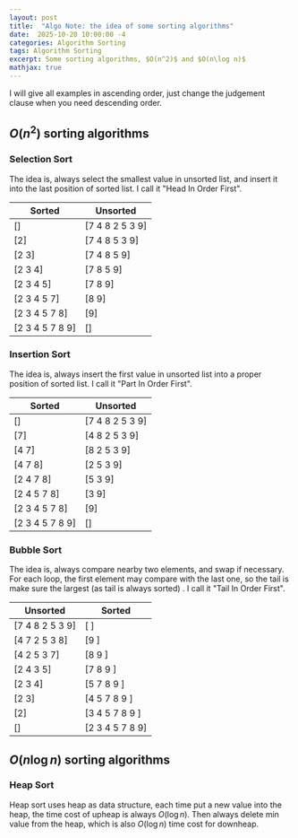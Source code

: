 ```yaml
---
layout: post
title:  "Algo Note: the idea of some sorting algorithms"
date:  2025-10-20 10:00:00 -4
categories: Algorithm Sorting
tags: Algorithm Sorting
excerpt: Some sorting algorithms, $O(n^2)$ and $O(n\log n)$
mathjax: true
---
```


I will give all examples in ascending order, just change the judgement clause when you need descending order.

## $O(n^2)$ sorting algorithms

### Selection Sort

The idea is, always select the smallest value in unsorted list, and insert it into the last position of sorted list. I call it "Head In Order First".

| Sorted           | Unsorted        |
|------------------|-----------------|
| []               | [7 4 8 2 5 3 9] |
| [2]              | [7 4 8 5 3 9]   |
| [2 3]            | [7 4 8 5 9]     |
| [2 3 4]          | [7 8 5 9]       |
| [2 3 4 5]        | [7 8 9]         |
| [2 3 4 5 7]      | [8 9]           |
| [2 3 4 5 7 8]    | [9]             |
| [2 3 4 5 7 8 9]  | []              |



### Insertion Sort

The idea is, always insert the first value in unsorted list into a proper position of sorted list. I call it "Part In Order First".

| Sorted           | Unsorted        |
|------------------|-----------------|
| []               | [7 4 8 2 5 3 9] |
| [7]              | [4 8 2 5 3 9]   |
| [4 7]            | [8 2 5 3 9]     |
| [4 7 8]          | [2 5 3 9]       |
| [2 4 7 8]        | [5 3 9]         |
| [2 4 5 7 8]      | [3 9]           |
| [2 3 4 5 7 8]    | [9]             |
| [2 3 4 5 7 8 9]  | []              |


### Bubble Sort

The idea is, always compare nearby two elements, and swap if necessary. For each loop, the first element may compare with the last one, so the tail is make sure the largest (as tail is always sorted) . I call it "Tail In Order First".

| Unsorted         | Sorted          |
|------------------|-----------------|
| [7 4 8 2 5 3 9]  | [             ] |
| [4 7 2 5 3 8]    | [9            ] |
| [4 2 5 3 7]      | [8 9          ] |
| [2 4 3 5]        | [7 8 9        ] |
| [2 3 4]          | [5 7 8 9      ] |
| [2 3]            | [4 5 7 8 9    ] |
| [2]              | [3 4 5 7 8 9  ] |
| []               | [2 3 4 5 7 8 9] |


## $O(n\log n)$ sorting algorithms


### Heap Sort

Heap sort uses heap as data structure, each time put a new value into the heap, the time cost of upheap is always $O(\log n)$. Then always delete min value from the heap, which is also $O(\log n)$ time cost for downheap.

### 
